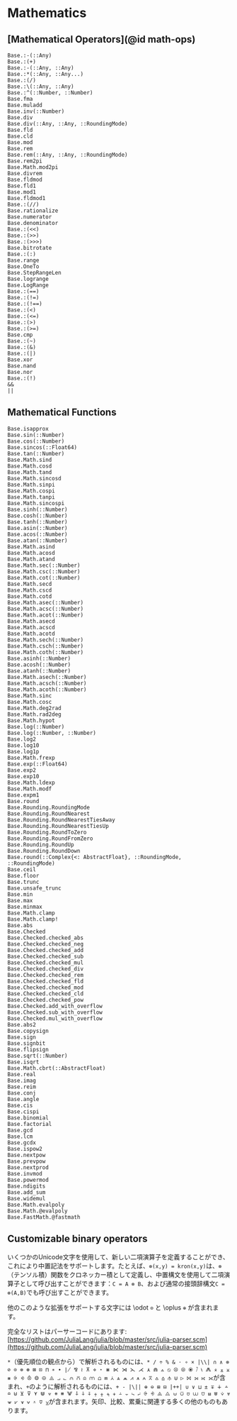# Mathematics

## [Mathematical Operators](@id math-ops)

```@docs
Base.:-(::Any)
Base.:(+)
Base.:-(::Any, ::Any)
Base.:*(::Any, ::Any...)
Base.:(/)
Base.:\(::Any, ::Any)
Base.:^(::Number, ::Number)
Base.fma
Base.muladd
Base.inv(::Number)
Base.div
Base.div(::Any, ::Any, ::RoundingMode)
Base.fld
Base.cld
Base.mod
Base.rem
Base.rem(::Any, ::Any, ::RoundingMode)
Base.rem2pi
Base.Math.mod2pi
Base.divrem
Base.fldmod
Base.fld1
Base.mod1
Base.fldmod1
Base.:(//)
Base.rationalize
Base.numerator
Base.denominator
Base.:(<<)
Base.:(>>)
Base.:(>>>)
Base.bitrotate
Base.:(:)
Base.range
Base.OneTo
Base.StepRangeLen
Base.logrange
Base.LogRange
Base.:(==)
Base.:(!=)
Base.:(!==)
Base.:(<)
Base.:(<=)
Base.:(>)
Base.:(>=)
Base.cmp
Base.:(~)
Base.:(&)
Base.:(|)
Base.xor
Base.nand
Base.nor
Base.:(!)
&&
||
```

## Mathematical Functions

```@docs
Base.isapprox
Base.sin(::Number)
Base.cos(::Number)
Base.sincos(::Float64)
Base.tan(::Number)
Base.Math.sind
Base.Math.cosd
Base.Math.tand
Base.Math.sincosd
Base.Math.sinpi
Base.Math.cospi
Base.Math.tanpi
Base.Math.sincospi
Base.sinh(::Number)
Base.cosh(::Number)
Base.tanh(::Number)
Base.asin(::Number)
Base.acos(::Number)
Base.atan(::Number)
Base.Math.asind
Base.Math.acosd
Base.Math.atand
Base.Math.sec(::Number)
Base.Math.csc(::Number)
Base.Math.cot(::Number)
Base.Math.secd
Base.Math.cscd
Base.Math.cotd
Base.Math.asec(::Number)
Base.Math.acsc(::Number)
Base.Math.acot(::Number)
Base.Math.asecd
Base.Math.acscd
Base.Math.acotd
Base.Math.sech(::Number)
Base.Math.csch(::Number)
Base.Math.coth(::Number)
Base.asinh(::Number)
Base.acosh(::Number)
Base.atanh(::Number)
Base.Math.asech(::Number)
Base.Math.acsch(::Number)
Base.Math.acoth(::Number)
Base.Math.sinc
Base.Math.cosc
Base.Math.deg2rad
Base.Math.rad2deg
Base.Math.hypot
Base.log(::Number)
Base.log(::Number, ::Number)
Base.log2
Base.log10
Base.log1p
Base.Math.frexp
Base.exp(::Float64)
Base.exp2
Base.exp10
Base.Math.ldexp
Base.Math.modf
Base.expm1
Base.round
Base.Rounding.RoundingMode
Base.Rounding.RoundNearest
Base.Rounding.RoundNearestTiesAway
Base.Rounding.RoundNearestTiesUp
Base.Rounding.RoundToZero
Base.Rounding.RoundFromZero
Base.Rounding.RoundUp
Base.Rounding.RoundDown
Base.round(::Complex{<: AbstractFloat}, ::RoundingMode, ::RoundingMode)
Base.ceil
Base.floor
Base.trunc
Base.unsafe_trunc
Base.min
Base.max
Base.minmax
Base.Math.clamp
Base.Math.clamp!
Base.abs
Base.Checked
Base.Checked.checked_abs
Base.Checked.checked_neg
Base.Checked.checked_add
Base.Checked.checked_sub
Base.Checked.checked_mul
Base.Checked.checked_div
Base.Checked.checked_rem
Base.Checked.checked_fld
Base.Checked.checked_mod
Base.Checked.checked_cld
Base.Checked.checked_pow
Base.Checked.add_with_overflow
Base.Checked.sub_with_overflow
Base.Checked.mul_with_overflow
Base.abs2
Base.copysign
Base.sign
Base.signbit
Base.flipsign
Base.sqrt(::Number)
Base.isqrt
Base.Math.cbrt(::AbstractFloat)
Base.real
Base.imag
Base.reim
Base.conj
Base.angle
Base.cis
Base.cispi
Base.binomial
Base.factorial
Base.gcd
Base.lcm
Base.gcdx
Base.ispow2
Base.nextpow
Base.prevpow
Base.nextprod
Base.invmod
Base.powermod
Base.ndigits
Base.add_sum
Base.widemul
Base.Math.evalpoly
Base.Math.@evalpoly
Base.FastMath.@fastmath
```

## Customizable binary operators

いくつかのUnicode文字を使用して、新しい二項演算子を定義することができ、これにより中置記法をサポートします。たとえば、`⊗(x,y) = kron(x,y)`は、`⊗`（テンソル積）関数をクロネッカー積として定義し、中置構文を使用して二項演算子として呼び出すことができます：`C = A ⊗ B`、および通常の接頭辞構文`C = ⊗(A,B)`でも呼び出すことができます。

他のこのような拡張をサポートする文字には \odot `⊙` と \oplus `⊕` が含まれます。

完全なリストはパーサーコードにあります: [https://github.com/JuliaLang/julia/blob/master/src/julia-parser.scm](https://github.com/JuliaLang/julia/blob/master/src/julia-parser.scm)

`*`（優先順位の観点から）で解析されるものには、`* / ÷ % & ⋅ ∘ × |\\| ∩ ∧ ⊗ ⊘ ⊙ ⊚ ⊛ ⊠ ⊡ ⊓ ∗ ∙ ∤ ⅋ ≀ ⊼ ⋄ ⋆ ⋇ ⋉ ⋊ ⋋ ⋌ ⋏ ⋒ ⟑ ⦸ ⦼ ⦾ ⦿ ⧶ ⧷ ⨇ ⨰ ⨱ ⨲ ⨳ ⨴ ⨵ ⨶ ⨷ ⨸ ⨻ ⨼ ⨽ ⩀ ⩃ ⩄ ⩋ ⩍ ⩎ ⩑ ⩓ ⩕ ⩘ ⩚ ⩜ ⩞ ⩟ ⩠ ⫛ ⊍ ▷ ⨝ ⟕ ⟖ ⟗`が含まれ、`+`のように解析されるものには、`+ - |\|| ⊕ ⊖ ⊞ ⊟ |++| ∪ ∨ ⊔ ± ∓ ∔ ∸ ≏ ⊎ ⊻ ⊽ ⋎ ⋓ ⟇ ⧺ ⧻ ⨈ ⨢ ⨣ ⨤ ⨥ ⨦ ⨧ ⨨ ⨩ ⨪ ⨫ ⨬ ⨭ ⨮ ⨹ ⨺ ⩁ ⩂ ⩅ ⩊ ⩌ ⩏ ⩐ ⩒ ⩔ ⩖ ⩗ ⩛ ⩝ ⩡ ⩢ ⩣`が含まれます。矢印、比較、累乗に関連する多くの他のものもあります。
